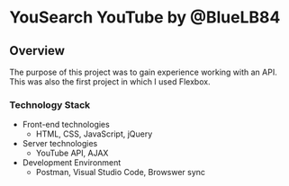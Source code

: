 # YouSearch YouTube by @BlueLB84 #

## Overview ##
The purpose of this project was to gain experience working with an API.  This was also the first project in which I used Flexbox.


### Technology Stack ###
*  Front-end technologies
    +  HTML, CSS, JavaScript, jQuery
*  Server technologies
    +  YouTube API, AJAX
*  Development Environment
    +  Postman, Visual Studio Code, Browswer sync



